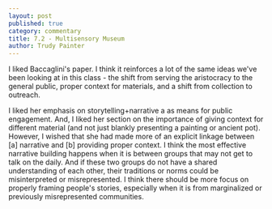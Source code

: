 ```yaml
---
layout: post
published: true
category: commentary
title: 7.2 - Multisensory Museum
author: Trudy Painter
---
```

I liked Baccaglini's paper. I think it reinforces a lot of the same ideas we've been looking at in this class - the shift from serving the aristocracy to the general public, proper context for materials, and a shift from collection to outreach. 

I liked her emphasis on storytelling+narrative a as means for public engagement. And, I liked her section on the importance of giving context for different material (and not just blankly presenting a painting or ancient pot). However, I wished that she had made more of an explicit linkage between [a] narrative and [b] providing proper context. I think the most effective narrative building happens when it is between groups that may not get to talk on the daily. And if these two groups do not have a shared understanding of each other, their traditions or norms could be misinterpreted or misrepresented. I think there should be more focus on properly framing people's stories, especially when it is from marginalized or previously misrepresented communities. 